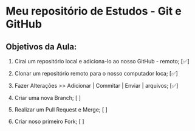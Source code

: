 # Meu repositório de Estudos - Git e GitHub

## Objetivos da Aula: 

1. Cirai um repositório local e adiciona-lo ao nosso GitHub - remoto; [✅]

2. Clonar um repositório remoto para o nosso computador loca; [✅]

3. Fazer Alterações >> Adicionar | Commitar | Enviar | arquivos; [✅]

4. Criar uma nova Branch; [ ]

5. Realizar um Pull Request e Merge; [ ]

7. Criar noso primeiro Fork; [ ]
